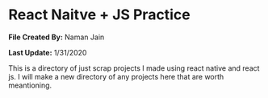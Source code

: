 # React Naitve + JS Practice

**File Created By:** Naman Jain

**Last Update:** 1/31/2020

This is a directory of just scrap projects I made using react native and react js. I will make a new directory of any projects here that are worth meantioning. 

